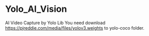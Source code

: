 # Yolo_AI_Vision
AI Video Capture by Yolo Lib
You need download https://pjreddie.com/media/files/yolov3.weights to yolo-coco folder.
